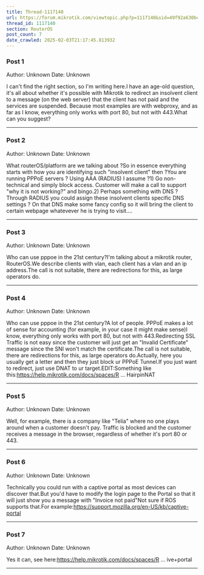 ```yaml
---
title: Thread-1117140
url: https://forum.mikrotik.com/viewtopic.php?p=1117140&sid=49f92a630bc7970d8ca50523be880e8f#p1117140
thread_id: 1117140
section: RouterOS
post_count: 7
date_crawled: 2025-02-03T21:17:45.813932
---
```


### Post 1
Author: Unknown
Date: Unknown

I can't find the right section, so I'm writing here.I have an age-old question, it's all about whether it's possible with Mikrotik to redirect an insolvent client to a message (on the web server) that the client has not paid and the services are suspended. Because most examples are with webproxy, and as far as I know, everything only works with port 80, but not with 443.What can you suggest?

---
### Post 2
Author: Unknown
Date: Unknown

What routerOS/platform are we talking about ?So in essence everything starts with how you are identifying such "insolvent client" then ?You are running PPPoE servers ? Using AAA (RADIUS) I assume ?1) Go non-technical and simply block access. Customer will make a call to support "why it is not working?" and bingo.2) Perhaps something with DNS ? Through RADIUS you could assign these insolvent clients specific DNS settings ? On that DNS make some fancy config so it will bring the client to certain webpage whatevever he is trying to visit....

---
### Post 3
Author: Unknown
Date: Unknown

Who can use pppoe in the 21st century?I'm talking about a mikrotik router, RouterOS.We describe clients with vlan, each client has a vlan and an ip address.The call is not suitable, there are redirections for this, as large operators do.

---
### Post 4
Author: Unknown
Date: Unknown

Who can use pppoe in the 21st century?A lot of people. PPPoE makes a lot of sense for accounting (for example, in your case it might make sense)I know, everything only works with port 80, but not with 443.Redirecting SSL Traffic is not easy since the customer will just get an "Invalid Certificate" message since the SNI won't match the certificate.The call is not suitable, there are redirections for this, as large operators do.Actually, here you usually get a letter and then they just block ur PPPoE Tunnel.If you just want to redirect, just use DNAT to ur target.EDIT:Something like this:https://help.mikrotik.com/docs/spaces/R ... HairpinNAT

---
### Post 5
Author: Unknown
Date: Unknown

Well, for example, there is a company like "Telia" where no one plays around when a customer doesn't pay. Traffic is blocked and the customer receives a message in the browser, regardless of whether it's port 80 or 443.

---
### Post 6
Author: Unknown
Date: Unknown

Technically you could run with a captive portal as most devices can discover that.But you'd have to modify the login page to the Portal so that it will just show you a message with "Invoice not paid"Not sure if ROS supports that.For example:https://support.mozilla.org/en-US/kb/captive-portal

---
### Post 7
Author: Unknown
Date: Unknown

Yes it can, see here:https://help.mikrotik.com/docs/spaces/R ... ive+portal

---

